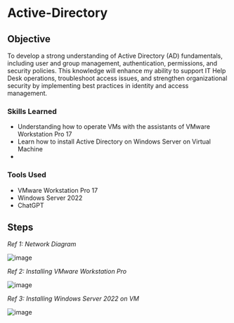# Active-Directory

## Objective
  
To develop a strong understanding of Active Directory (AD) fundamentals, including user and group management, authentication, permissions, and security policies. This knowledge will enhance my ability to support IT Help Desk operations, troubleshoot access issues, and strengthen organizational security by implementing best practices in identity and access management.

### Skills Learned

- Understanding how to operate VMs with the assistants of VMware Workstation Pro 17
- Learn how to install Active Directory on Windows Server on Virtual Machine
- 

### Tools Used

- VMware Workstation Pro 17
- Windows Server 2022
- ChatGPT


## Steps

*Ref 1: Network Diagram*

![image](https://github.com/user-attachments/assets/cc17c236-d5ab-442d-823d-4fb230b3e5f0)

*Ref 2: Installing VMware Workstation Pro*

![image](https://github.com/user-attachments/assets/8d50b58d-bd21-45a1-9cdf-dc19591fa629)

*Ref 3: Installing Windows Server 2022 on VM*

![image](https://github.com/user-attachments/assets/7988407d-4020-4a82-bf5d-3a92a8e6560f)

